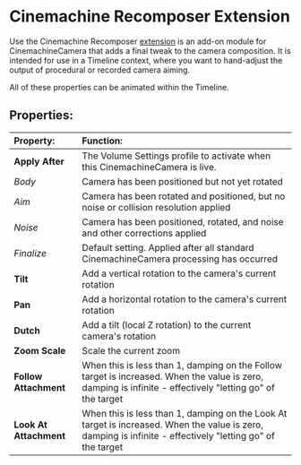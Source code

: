 # Cinemachine Recomposer Extension

Use the Cinemachine Recomposer [extension](concept-procedural-motion.md#extensions) is an add-on module for CinemachineCamera that adds a final tweak to the camera composition.  It is intended for use in a Timeline context, where you want to hand-adjust the output of procedural or recorded camera aiming.

All of these properties can be animated within the Timeline.

## Properties:

| **Property:** | **Function:** |
|:---|:---|
| __Apply After__ | The Volume Settings profile to activate when this CinemachineCamera is live. |
| _Body_ | Camera has been positioned but not yet rotated |
|  _Aim_ | Camera has been rotated and positioned, but no noise or collision resolution applied |
|  _Noise_ | Camera has been positioned, rotated, and noise and other corrections applied |
|  _Finalize_ | Default setting.  Applied after all standard CinemachineCamera processing has occurred |
| __Tilt__ | Add a vertical rotation to the camera's current rotation |
| __Pan__ | Add a horizontal rotation to the camera's current rotation |
| __Dutch__ | Add a tilt (local Z rotation) to the current camera's rotation |
| __Zoom Scale__ | Scale the current zoom |
| __Follow Attachment__ | When this is less than 1, damping on the Follow target is increased.  When the value is zero, damping is infinite - effectively "letting go" of the target |
| __Look At Attachment__ | When this is less than 1, damping on the Look At target is increased.  When the value is zero, damping is infinite - effectively "letting go" of the target |


